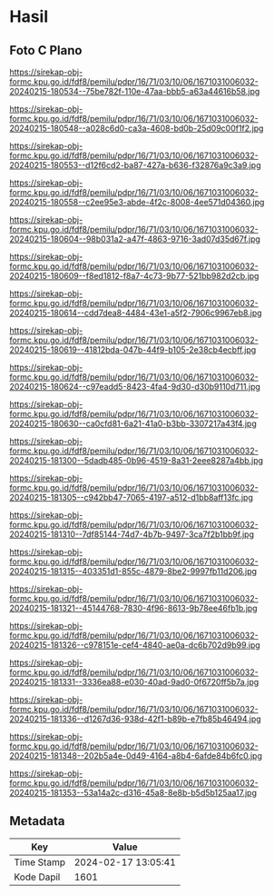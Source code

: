 # Hasil

## Foto C Plano

https://sirekap-obj-formc.kpu.go.id/fdf8/pemilu/pdpr/16/71/03/10/06/1671031006032-20240215-180534--75be782f-110e-47aa-bbb5-a63a44616b58.jpg

https://sirekap-obj-formc.kpu.go.id/fdf8/pemilu/pdpr/16/71/03/10/06/1671031006032-20240215-180548--a028c6d0-ca3a-4608-bd0b-25d09c00f1f2.jpg

https://sirekap-obj-formc.kpu.go.id/fdf8/pemilu/pdpr/16/71/03/10/06/1671031006032-20240215-180553--d12f6cd2-ba87-427a-b636-f32876a9c3a9.jpg

https://sirekap-obj-formc.kpu.go.id/fdf8/pemilu/pdpr/16/71/03/10/06/1671031006032-20240215-180558--c2ee95e3-abde-4f2c-8008-4ee571d04360.jpg

https://sirekap-obj-formc.kpu.go.id/fdf8/pemilu/pdpr/16/71/03/10/06/1671031006032-20240215-180604--98b031a2-a47f-4863-9716-3ad07d35d67f.jpg

https://sirekap-obj-formc.kpu.go.id/fdf8/pemilu/pdpr/16/71/03/10/06/1671031006032-20240215-180609--f8ed1812-f8a7-4c73-9b77-521bb982d2cb.jpg

https://sirekap-obj-formc.kpu.go.id/fdf8/pemilu/pdpr/16/71/03/10/06/1671031006032-20240215-180614--cdd7dea8-4484-43e1-a5f2-7906c9967eb8.jpg

https://sirekap-obj-formc.kpu.go.id/fdf8/pemilu/pdpr/16/71/03/10/06/1671031006032-20240215-180619--41812bda-047b-44f9-b105-2e38cb4ecbff.jpg

https://sirekap-obj-formc.kpu.go.id/fdf8/pemilu/pdpr/16/71/03/10/06/1671031006032-20240215-180624--c97eadd5-8423-4fa4-9d30-d30b9110d711.jpg

https://sirekap-obj-formc.kpu.go.id/fdf8/pemilu/pdpr/16/71/03/10/06/1671031006032-20240215-180630--ca0cfd81-6a21-41a0-b3bb-3307217a43f4.jpg

https://sirekap-obj-formc.kpu.go.id/fdf8/pemilu/pdpr/16/71/03/10/06/1671031006032-20240215-181300--5dadb485-0b96-4519-8a31-2eee8287a4bb.jpg

https://sirekap-obj-formc.kpu.go.id/fdf8/pemilu/pdpr/16/71/03/10/06/1671031006032-20240215-181305--c942bb47-7065-4197-a512-d1bb8aff13fc.jpg

https://sirekap-obj-formc.kpu.go.id/fdf8/pemilu/pdpr/16/71/03/10/06/1671031006032-20240215-181310--7df85144-74d7-4b7b-9497-3ca7f2b1bb9f.jpg

https://sirekap-obj-formc.kpu.go.id/fdf8/pemilu/pdpr/16/71/03/10/06/1671031006032-20240215-181315--403351d1-855c-4879-8be2-9997fb11d206.jpg

https://sirekap-obj-formc.kpu.go.id/fdf8/pemilu/pdpr/16/71/03/10/06/1671031006032-20240215-181321--45144768-7830-4f96-8613-9b78ee46fb1b.jpg

https://sirekap-obj-formc.kpu.go.id/fdf8/pemilu/pdpr/16/71/03/10/06/1671031006032-20240215-181326--c978151e-cef4-4840-ae0a-dc6b702d9b99.jpg

https://sirekap-obj-formc.kpu.go.id/fdf8/pemilu/pdpr/16/71/03/10/06/1671031006032-20240215-181331--3336ea88-e030-40ad-9ad0-0f6720ff5b7a.jpg

https://sirekap-obj-formc.kpu.go.id/fdf8/pemilu/pdpr/16/71/03/10/06/1671031006032-20240215-181336--d1267d36-938d-42f1-b89b-e7fb85b46494.jpg

https://sirekap-obj-formc.kpu.go.id/fdf8/pemilu/pdpr/16/71/03/10/06/1671031006032-20240215-181348--202b5a4e-0d49-4164-a8b4-6afde84b6fc0.jpg

https://sirekap-obj-formc.kpu.go.id/fdf8/pemilu/pdpr/16/71/03/10/06/1671031006032-20240215-181353--53a14a2c-d316-45a8-8e8b-b5d5b125aa17.jpg


## Metadata

| Key        | Value               |
| ---------- | ------------------- |
| Time Stamp | 2024-02-17 13:05:41 |
| Kode Dapil | 1601                |



